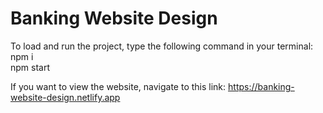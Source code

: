 # Banking Website Design
To load and run the project, type the following command in your terminal:
<br />  npm i
<br />  npm start
  
  If you want to view the website, navigate to this link: https://banking-website-design.netlify.app

